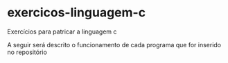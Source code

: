 # exercicos-linguagem-c

Exercícios para patricar a linguagem c

A seguir será descrito o funcionamento de cada programa que for inserido no repositório


